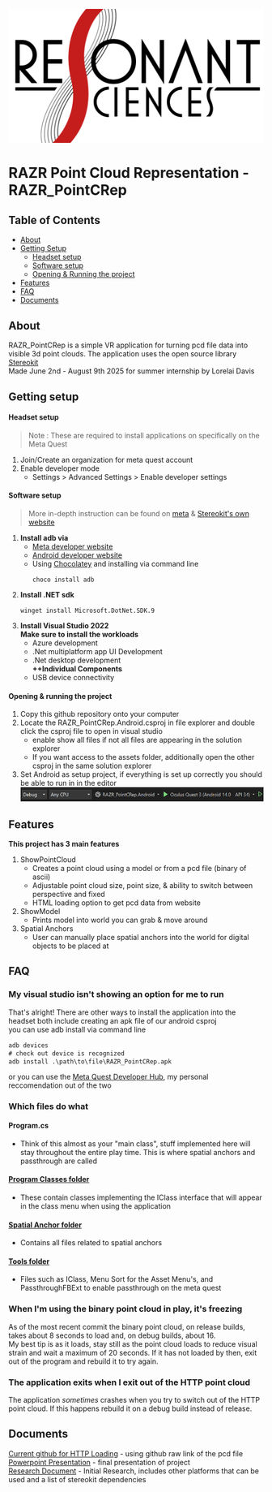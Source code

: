 ![Logo](Media/ResonantSciencesLogo.png)
# RAZR Point Cloud Representation - RAZR_PointCRep

## Table of Contents
- [About](https://github.com/LorelaiDavis/RAZR_PointCRep?tab=readme-ov-file#about)
- [Getting Setup](https://github.com/LorelaiDavis/RAZR_PointCRep?tab=readme-ov-file#getting-setup)
  - [Headset setup](https://github.com/LorelaiDavis/RAZR_PointCRep?tab=readme-ov-file#headset-setup)
  - [Software setup](https://github.com/LorelaiDavis/RAZR_PointCRep?tab=readme-ov-file#software-setup)
  - [Opening & Running the project](https://github.com/LorelaiDavis/RAZR_PointCRep?tab=readme-ov-file#opening--running-the-project)
- [Features](https://github.com/LorelaiDavis/RAZR_PointCRep?tab=readme-ov-file#features)
- [FAQ](https://github.com/LorelaiDavis/RAZR_PointCRep?tab=readme-ov-file#faq)
- [Documents](https://github.com/LorelaiDavis/RAZR_PointCRep?tab=readme-ov-file#documents)

## About
RAZR_PointCRep is a simple VR application for turning pcd file data into visible 3d point clouds. The application uses the open source library [Stereokit](https://github.com/StereoKit/StereoKit)<br>
Made June 2nd - August 9th 2025 for summer internship by Lorelai Davis

## Getting setup
#### Headset setup
> Note : These are required to install applications on specifically on the Meta Quest
1. Join/Create an organization for meta quest account
2. Enable developer mode 
   - Settings > Advanced Settings > Enable developer settings
#### Software setup
> More in-depth instruction can be found on [meta](https://developers.meta.com/horizon/documentation/native/android/mobile-device-setup) & [Stereokit's own website](https://stereokit.net/Pages/Guides/Getting-Started.html)
1. **Install adb via**
   - [Meta developer website](https://developers.meta.com/horizon/documentation/native/android/mobile-device-setup#install-the-oculus-adb-drivers-windows-only)
   - [Android developer website](https://developer.android.com/tools/adb)
   - Using [Chocolatey](https://chocolatey.org/install) and installing via command line
      ````
      choco install adb
      ````
2. **Install .NET sdk**
      ````
      winget install Microsoft.DotNet.SDK.9
      ````
3. **Install Visual Studio 2022**
   <br>**Make sure to install the workloads**<br>
   - Azure development
   - .Net multiplatform app UI Development
   - .Net desktop development
   <br>**++Individual Components**<br>
   - USB device connectivity
#### Opening & running the project
1. Copy this github repository onto your computer
2. Locate the RAZR_PointCRep.Android.csproj in file explorer and double click the csproj file to open in visual studio
   - enable show all files if not all files are appearing in the solution explorer
   - If you want access to the assets folder, additionally open the other csproj in the same solution explorer
3. Set Android as setup project, if everything is set up correctly you should be able to run in in the editor
![Screenshot](Media/VisualStudioRun.png)

## Features
**This project has 3 main features**
1. ShowPointCloud
   - Creates a point cloud using a model or from a pcd file (binary of ascii)
   - Adjustable point cloud size, point size, & ability to switch between perspective and fixed
   - HTML loading option to get pcd data from website
2. ShowModel
   - Prints model into world you can grab & move around
3. Spatial Anchors
   - User can manually place spatial anchors into the world for digital objects to be placed at

## FAQ
### My visual studio isn't showing an option for me to run
  That's alright! There are other ways to install the application into the headset both include creating an apk file of our android csproj<br>
  you can use adb install via command line
  ````
  adb devices
  # check out device is recognized
  adb install .\path\to\file\RAZR_PointCRep.apk
  ````
  or you can use the [Meta Quest Developer Hub](https://developers.meta.com/horizon/downloads/package/oculus-developer-hub-win/), my personal reccomendation out of the two

### Which files do what
  #### Program.cs
  - Think of this almost as your "main class", stuff implemented here will stay throughout the entire play time. This is where spatial anchors and passthrough are called
  #### [Program Classes folder](https://github.com/LorelaiDavis/RAZR_PointCRep/tree/main/Projects/Android/Program%20Classes)
  - These contain classes implementing the IClass interface that will appear in the class menu when using the application
  #### [Spatial Anchor folder](https://github.com/LorelaiDavis/RAZR_PointCRep/tree/main/Projects/Android/Spatial%20Anchor)
  - Contains all files related to spatial anchors
  #### [Tools folder](https://github.com/LorelaiDavis/RAZR_PointCRep/tree/main/Projects/Android/Tools)
  - Files such as IClass, Menu Sort for the Asset Menu's, and PassthroughFBExt to enable passthrough on the meta quest

### When I'm using the binary point cloud in play, it's freezing
  As of the most recent commit the binary point cloud, on release builds, takes about 8 seconds to load and, on debug builds, about 16.
  <br>My best tip is as it loads, stay still as the point cloud loads to reduce visual strain and wait a maximum of 20 seconds. If it has not loaded by then, exit out of the program and rebuild it to try again.

### The application exits when I exit out of the HTTP point cloud
  The application *sometimes* crashes when you try to switch out of the HTTP point cloud. If this happens rebuild it on a debug build instead of release.


## Documents
[Current github for HTTP Loading](https://github.com/LorelaiDavis/PCDDataTest) - using github raw link of the pcd file <br>
[Powerpoint Presentation](https://github.com/LorelaiDavis/RAZR_PointCRep/blob/main/Media/LorelaiDavisSummer2025-PCD-VR.pptx) - final presentation of project <br>
[Research Document](https://github.com/LorelaiDavis/RAZR_PointCRep/blob/main/Media/VR%20headset%20research.docx) - Initial Research, includes other platforms that can be used and a list of stereokit dependencies
